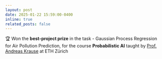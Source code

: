 ```yaml
---
layout: post
date: 2025-01-22 15:59:00-0400
inline: true
related_posts: false
---
```


🏆 Won the **best-project prize** in the task - Gaussian Process Regression for Air Pollution Prediction, for the course **Probabilistic AI** taught by [Prof. Andreas Krause](https://las.inf.ethz.ch/krausea) at ETH Zürich
